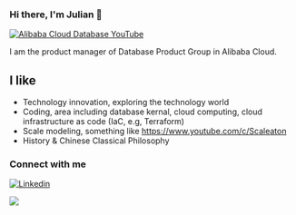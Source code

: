 ### Hi there, I'm Julian 👋

[![Alibaba Cloud Database YouTube](https://img.shields.io/badge/Alibaba%20Cloud%20Database-Youtube-green?color=1DA1F2&logo=youtube&style=for-the-badge)](https://www.youtube.com/c/AlibabaDatabase)

I am the product manager of Database Product Group in Alibaba Cloud.


## I like

- Technology innovation, exploring the technology world
- Coding, area including database kernal, cloud computing, cloud infrastructure as code (IaC, e.g, Terraform)
- Scale modeling, something like https://www.youtube.com/c/Scaleaton
- History & Chinese Classical Philosophy



### Connect with me


[![Linkedin](https://img.shields.io/badge/LinkedIn-0077B5?style=for-the-badge&logo=linkedin&logoColor=white)](https://www.linkedin.com/in/javainthinking/)

![](https://komarev.com/ghpvc/?username=javainthinking&color=orange&style=flat-square)

